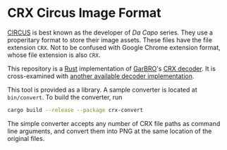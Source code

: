 # CRX Circus Image Format
[CIRCUS](http://circus-co.jp) is best known as the developer of *Da Capo* series. They use a properitary format to store their image assets. These files have the file extension `CRX`. Not to be confused with Google Chrome extension format, whose file extension is also `CRX`.

This repository is a [Rust](https://www.rust-lang.org) implementation of [GarBRO](https://github.com/morkt/GARbro)'s [CRX decoder](https://github.com/morkt/GARbro/blob/master/ArcFormats/Circus/ImageCRX.cs). It is cross-examined with [another available decoder implementation](https://github.com/crskycode/CIRCUS_CRX_Tool).

This tool is provided as a library. A sample converter is located at `bin/convert`. To build the converter, run
```sh
cargo build --release --package crx-convert
```

The simple converter accepts any number of CRX file paths as command line arguments, and convert them into PNG at the same location of the original files.
